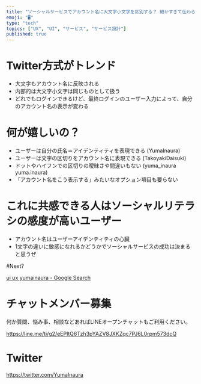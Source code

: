 ```yaml
---
title: "ソーシャルサービスでアカウント名に大文字小文字を区別する？ 細かすぎて伝わらないUI UX デザイン設計 "
emoji: "🖥"
type: "tech"
topics: ["UX", "UI", "サービス", "サービス設計"]
published: true
---
```


# Twitter方式がトレンド

- 大文字もアカウント名に反映される
- 内部的は大文字小文字は同じものとして扱う
- どれでもログインできるけど、最終ログインのユーザー入力によって、自分のアカウント名の表示が変わる

# 何が嬉しいの？

- ユーザーは自分の氏名＝アイデンティティを表現できる (YumaInaura)
- ユーザーは文字の区切りをアカウント名に表現できる (TakoyakiDaisuki)
- ドットやハイフンでの区切りの曖昧さや間違いもない (yuma_inaura yuma.inaura)
- 「アカウント名をこう表示する」みたいなオプション項目も要らない


# これに共感できる人はソーシャルリテラシの感度が高いユーザー

- アカウント名はユーザーアイデンティティの心臓
- 1文字の違いに敏感になれるかどうかでソーシャルサービスの成功は決まると思うぜ

#Next?

[ui ux yumainaura - Google Search](https://www.google.co.jp/search?q=ui+ux+yumainaura&oq=ui+ux+yumainaura&aqs=chrome..69i57j69i60l3.2633j0j7&sourceid=chrome&ie=UTF-8)








<!-- Update From Qiita API -->

# チャットメンバー募集


何か質問、悩み事、相談などあればLINEオープンチャットもご利用ください。

https://line.me/ti/g2/eEPltQ6Tzh3pYAZV8JXKZqc7PJ6L0rpm573dcQ





# Twitter


https://twitter.com/YumaInaura


<!-- Update From Qiita API -->


